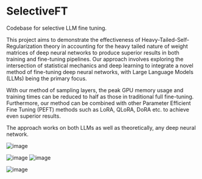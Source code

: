 # SelectiveFT
Codebase for selective LLM fine tuning.

This project aims to demonstrate the effectiveness of Heavy-Tailed-Self-Regularization theory in accounting for the heavy tailed nature of weight matrices of deep neural networks to produce superior results in both training and fine-tuning pipelines. Our approach involves exploring the intersection of statistical mechanics and deep learning to integrate a novel method of fine-tuning deep neural networks, with Large Language Models (LLMs) being the primary focus.

With our method of sampling layers, the peak GPU memory usage and training times can be reduced to half as those in traditional full fine-tuning. Furthermore, our method can be combined with other Parameter Efficient Fine Tuning (PEFT) methods such as LoRA, QLoRA, DoRA etc. to achieve even superior results.

The approach works on both LLMs as well as theoretically, any deep neural network.

![image](https://github.com/user-attachments/assets/4abca603-84ad-4164-bab3-c75394e5a27e)

![image](https://github.com/user-attachments/assets/bd5a3bc9-53a6-4952-8f08-653ef0727ffb)
![image](https://github.com/user-attachments/assets/5827b2db-9b5b-4589-806f-45ace2e8331d)

![image](https://github.com/user-attachments/assets/7a78b5fc-0cbc-49ff-b159-8c63a4171738)


